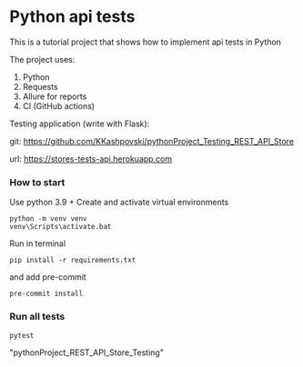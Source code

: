 # Python api tests

This is a tutorial project that shows how to implement api tests in Python

The project uses:
1. Python
2. Requests
3. Allure for reports
4. CI (GitHub actions)


Testing application (write with Flask):

git: https://github.com/KKashpovski/pythonProject_Testing_REST_API_Store

url: https://stores-tests-api.herokuapp.com


### How to start

Use python 3.9 +
Create and activate virtual environments

```
python -m venv venv
venv\Scripts\activate.bat
```

Run in terminal

```
pip install -r requirements.txt
```

and add pre-commit
```
pre-commit install
```

### Run all tests

```
pytest
```
"pythonProject_REST_API_Store_Testing" 
